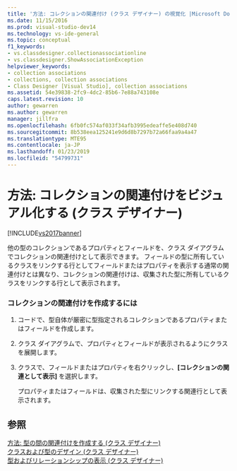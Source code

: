 ```yaml
---
title: '方法: コレクションの関連付け (クラス デザイナー) の視覚化 |Microsoft Docs'
ms.date: 11/15/2016
ms.prod: visual-studio-dev14
ms.technology: vs-ide-general
ms.topic: conceptual
f1_keywords:
- vs.classdesigner.collectionassociationline
- vs.classdesigner.ShowAssociationException
helpviewer_keywords:
- collection associations
- collections, collection associations
- Class Designer [Visual Studio], collection associations
ms.assetid: 54e39838-2fc9-4dc2-85b6-7e88a743108e
caps.latest.revision: 10
author: gewarren
ms.author: gewarren
manager: jillfra
ms.openlocfilehash: 6fb0fc574af033f34afb3995edeaffe5e408d740
ms.sourcegitcommit: 8b538eea125241e9d6d8b7297b72a66faa9a4a47
ms.translationtype: MTE95
ms.contentlocale: ja-JP
ms.lasthandoff: 01/23/2019
ms.locfileid: "54799731"
---
```

# <a name="how-to-visualize-a-collection-association-class-designer"></a>方法: コレクションの関連付けをビジュアル化する (クラス デザイナー)
[!INCLUDE[vs2017banner](../includes/vs2017banner.md)]

他の型のコレクションであるプロパティとフィールドを、クラス ダイアグラムでコレクションの関連付けとして表示できます。 フィールドの型に所有しているクラスをリンクする行としてフィールドまたはプロパティを表示する通常の関連付けとは異なり、コレクションの関連付けは、収集された型に所有しているクラスをリンクする行として表示されます。  
  
### <a name="to-create-a-collection-association"></a>コレクションの関連付けを作成するには  
  
1.  コードで、型自体が厳密に型指定されるコレクションであるプロパティまたはフィールドを作成します。  
  
2.  クラス ダイアグラムで、プロパティとフィールドが表示されるようにクラスを展開します。  
  
3.  クラスで、フィールドまたはプロパティを右クリックし、**[コレクションの関連として表示]** を選択します。  
  
     プロパティまたはフィールドは、収集された型にリンクする関連行として表示されます。  
  
## <a name="see-also"></a>参照  
 [方法: 型の間の関連付けを作成する (クラス デザイナー)](../ide/how-to-create-associations-between-types-class-designer.md)   
 [クラスおよび型のデザイン (クラス デザイナー)](../ide/designing-classes-and-types-class-designer.md)   
 [型およびリレーションシップの表示 (クラス デザイナー)](../ide/viewing-types-and-relationships-class-designer.md)

